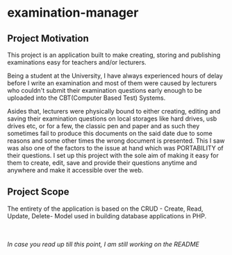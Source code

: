 # examination-manager
 
 <h2>Project Motivation</h2>
 <p>This project is an application built to make creating, storing and publishing examinations easy for teachers and/or lecturers.</p>
 <p>Being a student at the University, I have always experienced hours of delay before I write an examination and most of them were caused by lecturers who couldn't submit their examination questions early enough to be uploaded into the CBT(Computer Based Test) Systems.</p>
<p> Asides that, lecturers were physically bound to either creating, editing and saving their examination questions on local storages like hard drives, usb drives etc, or for a few, the classic pen and paper and as such they sometimes fail to produce this documents on the said date due to some reasons and some other times the wrong document is presented.
 This I saw was also one of the factors to the issue at hand which was PORTABILITY of their questions. I set up this project with the sole aim of making it easy for them to create, edit, save and provide their questions anytime and anywhere and make it accessible over the web.</p>
 
 <h2>Project Scope</h2>
 <p>The entirety of the application is based on the CRUD - Create, Read, Update, Delete- Model used in building database applications in PHP.</p>
<br>
<br>
<em>In case you read up till this point, I am still working on the README</em>
